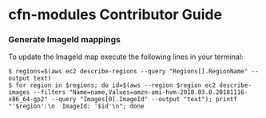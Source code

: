 # cfn-modules Contributor Guide

### Generate ImageId mappings
To update the ImageId map execute the following lines in your terminal:

```
$ regions=$(aws ec2 describe-regions --query "Regions[].RegionName" --output text)
$ for region in $regions; do id=$(aws --region $region ec2 describe-images --filters "Name=name,Values=amzn-ami-hvm-2018.03.0.20181116-x86_64-gp2" --query "Images[0].ImageId" --output "text"); printf "'$region':\n  ImageId: '$id'\n"; done
```